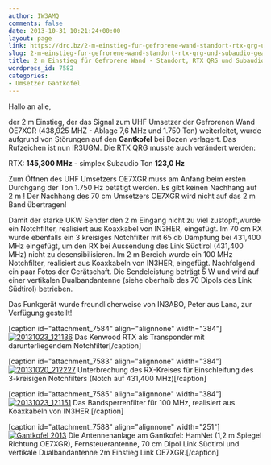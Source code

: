 ```yaml
---
author: IW3AMQ
comments: false
date: 2013-10-31 10:21:24+00:00
layout: page
link: https://drc.bz/2-m-einstieg-fur-gefrorene-wand-standort-rtx-qrg-und-subaudio-geandert/
slug: 2-m-einstieg-fur-gefrorene-wand-standort-rtx-qrg-und-subaudio-geandert
title: 2 m Einstieg für Gefrorene Wand - Standort, RTX QRG und Subaudio geändert
wordpress_id: 7582
categories:
- Umsetzer Gantkofel
---
```


Hallo an alle,

der 2 m Einstieg, der das Signal zum UHF Umsetzer der Gefrorenen Wand OE7XGR (438,925 MHZ - Ablage 7,6 MHz und 1.750 Ton) weiterleitet, wurde aufgrund von Störungen auf den **Gantkofel** bei Bozen verlagert. Das Rufzeichen ist nun IR3UGM. Die RTX QRG musste auch verändert werden:

RTX: **145,300 MHz** - simplex
Subaudio Ton **123,0 Hz**

Zum Öffnen des UHF Umsetzers OE7XGR muss am Anfang beim ersten Durchgang der Ton 1.750 Hz betätigt werden. Es gibt keinen Nachhang auf 2 m ! Der Nachhang des 70 cm Umsetzers OE7XGR wird nicht auf das 2 m Band übertragen!

Damit der starke UKW Sender den 2 m Eingang nicht zu viel zustopft,wurde ein Notchfilter, realisiert aus Koaxkabel von IN3HER, eingefügt. Im 70 cm RX wurde ebenfalls ein 3 kreisiges Notchfilter mit 65 db Dämpfung bei 431,400 MHz eingefügt, um den RX bei Aussendung des Link Südtirol (431,400 MHz) nicht zu desensibilisieren. Im 2 m Bereich wurde ein 100 MHz Notchfilter, realisiert aus Koaxkabeln von IN3HER, eingefügt. Nachfolgend ein paar Fotos der Gerätschaft. Die Sendeleistung beträgt 5 W und wird auf einer vertikalen Dualbandantenne (siehe oberhalb des 70 Dipols des Link Südtirol) betrieben.

Das Funkgerät wurde freundlicherweise von IN3ABO, Peter aus Lana, zur Verfügung gestellt!

[caption id="attachment_7584" align="alignnone" width="384"][![20131023_121136](https://drc.bz/wp-content/uploads/2013/10/20131023_121136-1024x768.jpg)](https://drc.bz/2-m-einstieg-fur-gefrorene-wand-standort-rtx-qrg-und-subaudio-geandert/20131023_121136/) Das Kenwood RTX als Transponder mit darunterliegendem Notchfilter[/caption]

[caption id="attachment_7583" align="alignnone" width="384"][![20131020_212227](https://drc.bz/wp-content/uploads/2013/10/20131020_212227-1024x768.jpg)](https://drc.bz/2-m-einstieg-fur-gefrorene-wand-standort-rtx-qrg-und-subaudio-geandert/20131020_212227/) Unterbrechung des RX-Kreises für Einschleifung des 3-kreisigen Notchfilters (Notch auf 431,400 MHz)[/caption]

[caption id="attachment_7585" align="alignnone" width="384"][![20131023_121151](https://drc.bz/wp-content/uploads/2013/10/20131023_121151-1024x768.jpg)](https://drc.bz/2-m-einstieg-fur-gefrorene-wand-standort-rtx-qrg-und-subaudio-geandert/20131023_121151/) Das Bandsperrenfilter für 100 MHz, realisiert aus Koaxkabeln von IN3HER.[/caption]

[caption id="attachment_7588" align="alignnone" width="251"][![Gantkofel 2013](https://drc.bz/wp-content/uploads/2013/10/Gantkofel-2013.jpg)](https://drc.bz/2-m-einstieg-fur-gefrorene-wand-standort-rtx-qrg-und-subaudio-geandert/gantkofel-2013/) Die Antennenanlage am Gantkofel: HamNet (1,2 m Spiegel Richtung OE7XGR), Fernsteuerantenne, 70 cm Dipol Link Südtirol und vertikale Dualbandantenne 2m Einstieg Link OE7XGR.[/caption]
